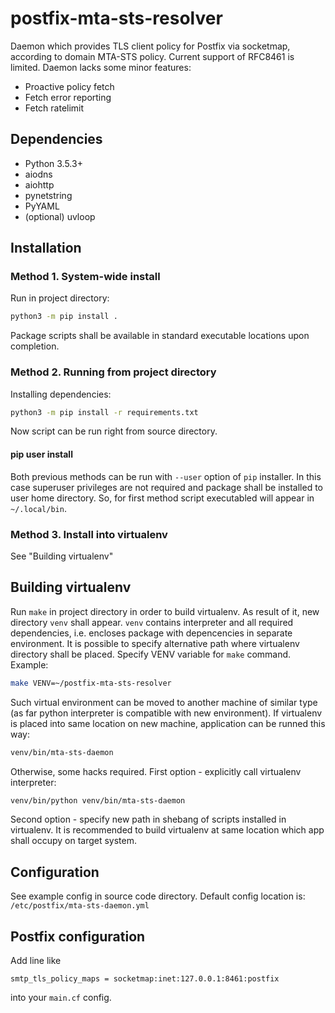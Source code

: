 postfix-mta-sts-resolver
========================

Daemon which provides TLS client policy for Postfix via socketmap, according to domain MTA-STS policy. Current support of RFC8461 is limited. Daemon lacks some minor features:

* Proactive policy fetch
* Fetch error reporting
* Fetch ratelimit

## Dependencies

* Python 3.5.3+
* aiodns
* aiohttp
* pynetstring
* PyYAML
* (optional) uvloop


## Installation

### Method 1. System-wide install

Run in project directory:

```bash
python3 -m pip install .
```

Package scripts shall be available in standard executable locations upon completion.

### Method 2. Running from project directory

Installing dependencies:


```bash
python3 -m pip install -r requirements.txt
```

Now script can be run right from source directory.

#### pip user install

Both previous methods can be run with `--user` option of `pip` installer. In this case superuser privileges are not required and package shall be installed to user home directory. So, for first method script executabled will appear in `~/.local/bin`.

### Method 3. Install into virtualenv

See "Building virtualenv"


## Building virtualenv

Run `make` in project directory in order to build virtualenv. As result of it, new directory `venv` shall appear. `venv` contains interpreter and all required dependencies, i.e. encloses package with depencencies in separate environment. It is possible to specify alternative path where virtualenv directory shall be placed. Specify VENV variable for `make` command. Example:

```bash
make VENV=~/postfix-mta-sts-resolver
```

Such virtual environment can be moved to another machine of similar type (as far python interpreter is compatible with new environment). If virtualenv is placed into same location on new machine, application can be runned this way:

```bash
venv/bin/mta-sts-daemon
```

Otherwise, some hacks required. First option - explicitly call virtualenv interpreter:

```bash
venv/bin/python venv/bin/mta-sts-daemon
```

Second option - specify new path in shebang of scripts installed in virtualenv. It is recommended to build virtualenv at same location which app shall occupy on target system.

## Configuration

See example config in source code directory. Default config location is: `/etc/postfix/mta-sts-daemon.yml`

## Postfix configuration

Add line like

```
smtp_tls_policy_maps = socketmap:inet:127.0.0.1:8461:postfix
```

into your `main.cf` config.
